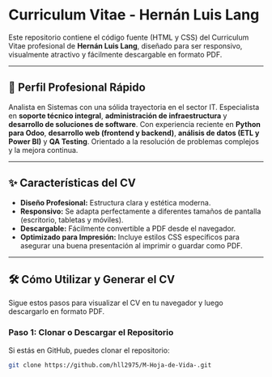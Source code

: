 # Curriculum Vitae - Hernán Luis Lang

Este repositorio contiene el código fuente (HTML y CSS) del Curriculum Vitae profesional de **Hernán Luis Lang**, diseñado para ser responsivo, visualmente atractivo y fácilmente descargable en formato PDF.

---

## 🚀 Perfil Profesional Rápido

Analista en Sistemas con una sólida trayectoria en el sector IT. Especialista en **soporte técnico integral**, **administración de infraestructura** y **desarrollo de soluciones de software**. Con experiencia reciente en **Python para Odoo**, **desarrollo web (frontend y backend)**, **análisis de datos (ETL y Power BI)** y **QA Testing**. Orientado a la resolución de problemas complejos y la mejora continua.

---

## ✨ Características del CV

* **Diseño Profesional:** Estructura clara y estética moderna.
* **Responsivo:** Se adapta perfectamente a diferentes tamaños de pantalla (escritorio, tabletas y móviles).
* **Descargable:** Fácilmente convertible a PDF desde el navegador.
* **Optimizado para Impresión:** Incluye estilos CSS específicos para asegurar una buena presentación al imprimir o guardar como PDF.

---

## 🛠️ Cómo Utilizar y Generar el CV

Sigue estos pasos para visualizar el CV en tu navegador y luego descargarlo en formato PDF.

### Paso 1: Clonar o Descargar el Repositorio

Si estás en GitHub, puedes clonar el repositorio:

```bash
git clone https://github.com/hll2975/M-Hoja-de-Vida-.git
